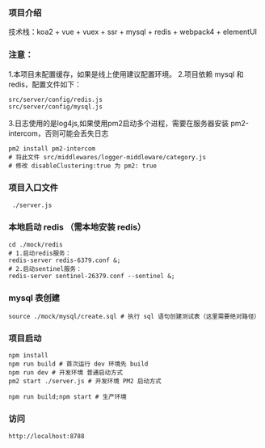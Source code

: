 ### 项目介绍
技术栈：koa2 + vue + vuex + ssr + mysql + redis + webpack4 + elementUI

### 注意：

1.本项目未配置缓存，如果是线上使用建议配置环境。
2.项目依赖 mysql 和 redis，配置文件如下：
```html
src/server/config/redis.js
src/server/config/mysql.js
```
3.日志使用的是log4js,如果使用pm2启动多个进程，需要在服务器安装 pm2-intercom，否则可能会丢失日志
```shell
pm2 install pm2-intercom
# 将此文件 src/middlewares/logger-middleware/category.js
# 修改 disableClustering:true 为 pm2: true
```
### 项目入口文件
```html
 ./server.js
```

### 本地启动 redis （需本地安装 redis）
```shell
cd ./mock/redis
# 1.启动redis服务：
redis-server redis-6379.conf &;
# 2.启动sentinel服务：
redis-server sentinel-26379.conf --sentinel &;
```

### mysql 表创建
```shell
source ./mock/mysql/create.sql # 执行 sql 语句创建测试表（这里需要绝对路径）
```

 ### 项目启动
 ```shell
 npm install
 npm run build # 首次运行 dev 环境先 build
 npm run dev # 开发环境 普通启动方式
 pm2 start ./server.js # 开发环境 PM2 启动方式
 
 npm run build;npm start # 生产环境
 ```

 ### 访问
```html
http://localhost:8788
```
